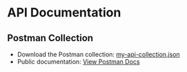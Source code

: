 # API Documentation

## Postman Collection
- Download the Postman collection: [my-api-collection.json](postman/my-api-collection.json)
- Public documentation: [View Postman Docs](https://documenter.getpostman.com/view/44027819/2sB3QGtBJm)
